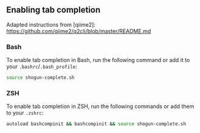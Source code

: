 ## Enabling tab completion

Adapted instructions from [qiime2]: https://github.com/qiime2/q2cli/blob/master/README.md

### Bash

To enable tab completion in Bash, run the following command or add it to your `.bashrc`/`.bash_profile`:

```bash
source shogun-complete.sh
```

### ZSH

To enable tab completion in ZSH, run the following commands or add them to your `.zshrc`:

```bash
autoload bashcompinit && bashcompinit && source shogun-complete.sh
```
